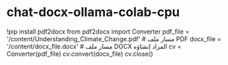 # chat-docx-ollama-colab-cpu










!pip install pdf2docx
from pdf2docx import Converter
pdf_file = '/content/Understanding_Climate_Change.pdf'  # مسار ملف PDF
docx_file = '/content/docx_file.docx'  # مسار ملف DOCX المراد إنشاؤه
cv = Converter(pdf_file)
cv.convert(docx_file)
cv.close()
